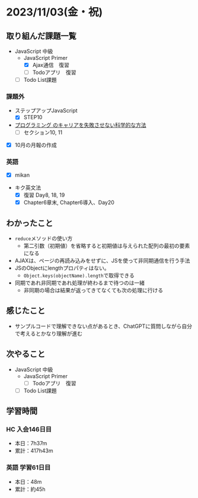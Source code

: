 # 2023/11/03(金・祝)

## 取り組んだ課題一覧

- JavaScript 中級
  - JavaScript Primer
    - [x] Ajax通信　復習
    - [ ] Todoアプリ　復習
  - [ ] Todo List課題

### 課題外

- ステップアップJavaScript
  - [x] STEP10

- [プログラミング のキャリアを失敗させない科学的な方法](https://www.udemy.com/course/careerup/)
  - [ ] セクション10, 11

- [x] 10月の月報の作成

### 英語

- [x] mikan

- キク英文法
  - [x] 復習 Day8, 18, 19
  - [x] Chapter6章末, Chapter6導入、Day20

## わかったこと

- `reduce`メソッドの使い方
  - 第二引数（初期値）を省略すると初期値は与えられた配列の最初の要素になる
- AJAXは、ページの再読み込みをせずに、JSを使って非同期通信を行う手法
- JSのObjectにlengthプロパティはない。
  - `Object.keys(objectName).length`で取得できる
- 同期であれ非同期であれ処理が終わるまで待つのは一緒
  - 非同期の場合は結果が返ってきてなくても次の処理に行ける

## 感じたこと

- サンプルコードで理解できない点があるとき、ChatGPTに質問しながら自分で考えるとかなり理解が進む

## 次やること

- JavaScript 中級
  - JavaScript Primer
    - [ ] Todoアプリ　復習
  - [ ] Todo List課題

## 学習時間

### HC 入会146日目

- 本日：7h37m
- 累計：417h43m

### 英語 学習61日目

- 本日：48m
- 累計：約45h
